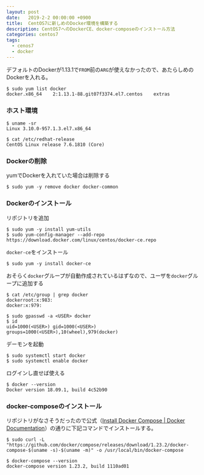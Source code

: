 ```yaml
---
layout: post
date:   2019-2-2 00:00:00 +0900
title:  CentOS7に新しめのDocker環境を構築する
description: CentOS7へのDockerCE、docker-composeのインストール方法
categories: centos7
tags:
  - cenos7
  - docker
---
```



デフォルトのDockerが1.13.1で`FROM`前の`ARG`が使えなかったので、あたらしめのDockerを入れる。
```shell-session
$ sudo yum list docker
docker.x86_64    2:1.13.1-88.git07f3374.el7.centos    extras
```


### ホスト環境
```shell-session
$ uname -sr
Linux 3.10.0-957.1.3.el7.x86_64

$ cat /etc/redhat-release
CentOS Linux release 7.6.1810 (Core)
```


### Dockerの削除
yumでDockerを入れていた場合は削除する
```shell-session
$ sudo yum -y remove docker docker-common
```


### Dockerのインストール
リポジトリを追加
```shell-session
$ sudo yum -y install yum-utils
$ sudo yum-config-manager --add-repo https://download.docker.com/linux/centos/docker-ce.repo
```

`docker-ce`をインストール
```shell-session
$ sudo yum -y install docker-ce
```

おそらく`docker`グループが自動作成されているはずなので、ユーザを`docker`グループに追加する
```shell-session
$ cat /etc/group | grep docker
dockerroot:x:983:
docker:x:979:

$ sudo gpasswd -a <USER> docker
$ id
uid=1000(<USER>) gid=1000(<USER>) groups=1000(<USER>),10(wheel),979(docker)
```

デーモンを起動
```shell-session
$ sudo systemctl start docker
$ sudo systemctl enable docker
```

ログインし直せば使える
```shell-session
$ docker --version
Docker version 18.09.1, build 4c52b90
```


### docker-composeのインストール
リポジトリがなさそうだったので公式（[Install Docker Compose | Docker Documentation](https://docs.docker.com/compose/install/)）の通りに下記コマンドでインストールする。

```shell-session
$ sudo curl -L "https://github.com/docker/compose/releases/download/1.23.2/docker-compose-$(uname -s)-$(uname -m)" -o /usr/local/bin/docker-compose

$ docker-compose --version
docker-compose version 1.23.2, build 1110ad01
```
